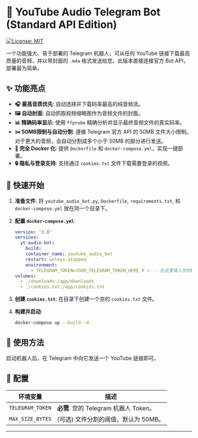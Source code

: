 # 🚀 YouTube Audio Telegram Bot (Standard API Edition)

[![License: MIT](https://img.shields.io/badge/License-MIT-yellow.svg)](https://opensource.org/licenses/MIT)

一个功能强大、易于部署的 Telegram 机器人，可从任何 YouTube 链接下载最高质量的音频，并以带封面的 `.m4a` 格式发送给您。此版本直接连接官方 Bot API，部署最为简单。

## ✨ 功能亮点

* **🎧 最高音质优先**: 自动选择并下载码率最高的纯音频流。
* **🖼️ 自动封面**: 自动抓取视频缩略图作为音频文件的封面。
* **📊 精确码率显示**: 使用 `ffprobe` 精确分析并显示最终音频文件的真实码率。
* **✂️ 50MB限制与自动分割**: 遵循 Telegram 官方 API 的 50MB 文件大小限制。对于更大的音频，会自动分割成多个小于 50MB 的部分进行发送。
* **🐳 完全 Docker 化**: 提供 `Dockerfile` 和 `docker-compose.yml`，实现一键部署。
* **🔒 隐私与登录支持**: 支持通过 `cookies.txt` 文件下载需要登录的视频。

## 🏁 快速开始

1.  **准备文件**: 将 `youtube_audio_bot.py`, `Dockerfile`, `requirements.txt`, 和 `docker-compose.yml` 放在同一个目录下。

2.  **配置 `docker-compose.yml`**:
    ```yaml
    version: '3.8'
    services:
      yt-audio-bot:
        build: .
        container_name: youtube_audio_bot
        restart: unless-stopped
        environment:
          - TELEGRAM_TOKEN=YOUR_TELEGRAM_TOKEN_HERE # <--- 在这里填入您的BOT_TOKEN
    volumes:
      - ./downloads:/app/downloads
      - ./cookies.txt:/app/cookies.txt
    ```

3.  **创建 `cookies.txt`**: 在目录下创建一个空的 `cookies.txt` 文件。

4.  **构建并启动**:
    ```bash
    docker-compose up --build -d
    ```

## 🤖 使用方法

启动机器人后，在 Telegram 中向它发送一个 YouTube 链接即可。

## 🔧 配置

| 环境变量         | 描述                                     |
| ---------------- | ---------------------------------------- |
| `TELEGRAM_TOKEN` | **必需**. 您的 Telegram 机器人 Token。   |
| `MAX_SIZE_BYTES` | (可选) 文件分割的阈值，默认为 50MB。 |

---


